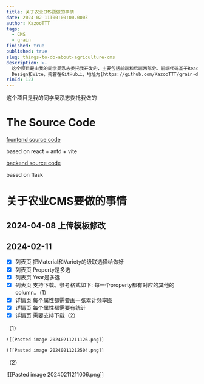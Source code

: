 ```yaml
---
title: 关于农业CMS要做的事情
date: 2024-02-11T00:00:00.000Z
author: KazooTTT
tags:
  - CMS
  - grain
finished: true
published: true
slug: things-to-do-about-agriculture-cms
description: >-
  这个项目是由我的同学吴泓志委托我开发的，主要包括前端和后端两部分。前端代码基于React、Ant
  Design和Vite，托管在GitHub上，地址为[https://github.com/KazooTTT/grain-database-webapp](https://github.com/KazooTTT/grain-database-webapp)。后端代码则基于Flask，同样在GitHub上，地址为[https://github.com/KazooTTT/grain_database_backend](https://github.com/KazooTTT/grain_database_backend)。项目涉及的农业CMS功能包括模板修改和多项列表页及详情页的开发任务，如级联选择、多选功能、数据下载支持以及属性统计和图表展示等。
rinId: 123
---
```


这个项目是我的同学吴泓志委托我做的

# The Source Code

[frontend source code](https://github.com/KazooTTT/grain-database-webapp)

based on react + antd + vite

[backend source code](https://github.com/KazooTTT/grain_database_backend)

based on flask

# 关于农业CMS要做的事情

## 2024-04-08 上传模板修改

## 2024-02-11

- [x] 列表页 把Material和Variety的级联选择给做好
- [x] 列表页 Property是多选
- [x] 列表页 Year是多选
- [x] 列表页 支持下载。参考格式如下: 每一个property都有对应的其他的column。（1）
- [x] 详情页 每个属性都需要画一张累计频率图
- [x] 详情页 每个属性都需要有统计
- [x] 详情页 需要支持下载（2）

（1）

    ![[Pasted image 20240211211126.png]]

    ![[Pasted image 20240211212504.png]]

（2）

![[Pasted image 20240211211006.png]]

